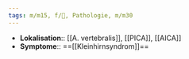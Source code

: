 ```yaml
---
tags: m/m15, f/🧠, Pathologie, m/m30
---
```

- **Lokalisation**:: [[A. vertebralis]], [[PICA]], [[AICA]]
- **Symptome**:: ==[[Kleinhirnsyndrom]]==